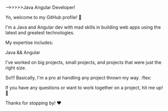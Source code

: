 -->>>>>Java Angular Developer!

Yo, welcome to my GitHub profile! :wave:

I'm a Java and Angular dev with mad skills in building web apps using the latest and greatest technologies.


My expertise includes:

Java && Angular

I've worked on big projects, small projects, and projects that were just the right size. 

So!!! Basically, I'm a pro at handling any project thrown my way. :flex:

If you have any questions or want to work together on a project, hit me up! :email:

Thanks for stopping by! :heart:
